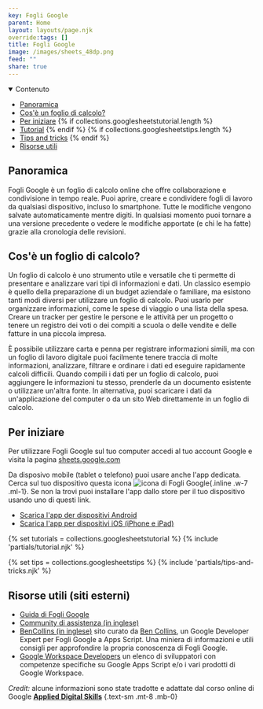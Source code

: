 ```yaml
---
key: Fogli Google
parent: Home
layout: layouts/page.njk
override:tags: []
title: Fogli Google
image: /images/sheets_48dp.png
feed: ""
share: true
---
```


<details open>
<summary>
Contenuto
</summary>

- [Panoramica](#panoramica)
- [Cos'è un foglio di calcolo?](#cos'%C3%A8-un-foglio-di-calcolo%3F)
- [Per iniziare](#per-iniziare)
  {% if collections.googlesheetstutorial.length %}
- [Tutorial](#tutorial)
  {% endif %}
  {% if collections.googlesheetstips.length %}
- [Tips and tricks](#tips-and-tricks)
  {% endif %}
- [Risorse utili](<#risorse-utili-(siti-esterni)>)

</details>

## Panoramica

Fogli Google è un foglio di calcolo online che offre collaborazione e condivisione in tempo reale. Puoi aprire, creare e condividere fogli di lavoro da qualsiasi dispositivo, incluso lo smartphone. Tutte le modifiche vengono salvate automaticamente mentre digiti. In qualsiasi momento puoi tornare a una versione precedente o vedere le modifiche apportate (e chi le ha fatte) grazie alla cronologia delle revisioni.

## Cos'è un foglio di calcolo?

Un foglio di calcolo è uno strumento utile e versatile che ti permette di presentare e analizzare vari tipi di informazioni e dati. Un classico esempio è quello della preparazione di un budget aziendale o familiare, ma esistono tanti modi diversi per utilizzare un foglio di calcolo. Puoi usarlo per organizzare informazioni, come le spese di viaggio o una lista della spesa. Creare un tracker per gestire le persone e le attività per un progetto o tenere un registro dei voti o dei compiti a scuola o delle vendite e delle fatture in una piccola impresa.

È possibile utilizzare carta e penna per registrare informazioni simili, ma con un foglio di lavoro digitale puoi facilmente tenere traccia di molte informazioni, analizzare, filtrare e ordinare i dati ed eseguire rapidamente calcoli difficili. Quando compili i dati per un foglio di calcolo, puoi aggiungere le informazioni tu stesso, prenderle da un documento esistente o utilizzare un'altra fonte. In alternativa, puoi scaricare i dati da un'applicazione del computer o da un sito Web direttamente in un foglio di calcolo.

## Per iniziare

Per utilizzare Fogli Google sul tuo computer accedi al tuo account Google e visita la pagina [sheets.google.com](https://sheets.google.com)

Da disposivo mobile (tablet o telefono) puoi usare anche l'app dedicata. Cerca sul tuo dispositivo questa icona ![icona di Fogli Google]({{image}}){.inline .w-7 .ml-1}. Se non la trovi puoi installare l'app dallo store per il tuo dispositivo usando uno di questi link.

- [Scarica l'app der dispositivi Android](https://play.google.com/store/apps/details?id=com.google.android.apps.docs.editors.sheets)
- [Scarica l'app per dispositivi iOS (iPhone e iPad)](https://itunes.apple.com/us/app/google-sheets/id842849113)

{% set tutorials = collections.googlesheetstutorial %}
{% include 'partials/tutorial.njk' %}

{% set tips = collections.googlesheetstips %}
{% include 'partials/tips-and-tricks.njk' %}

## Risorse utili (siti esterni)

- [Guida di Fogli Google](https://support.google.com/docs/topic/9054603)
- [Community di assistenza (in inglese)](https://support.google.com/docs/community)
- [BenCollins (in inglese)](https://www.benlcollins.com/) sito curato da [Ben Collins](https://twitter.com/benlcollins), un Google Developer Expert per Fogli Google a Apps Script. Una miniera di informazioni e utili consigli per approfondire la propria conoscenza di Fogli Google.
- [Google Workspace Developers](https://workspacedevs.com/) un elenco di sviluppatori con competenze specifiche su Google Apps Script e/o i vari prodotti di Google Workspace.

_Credit:_ alcune informazioni sono state tradotte e adattate dal corso online di Google [**Applied Digital Skills**](https://applieddigitalskills.withgoogle.com/c/college-and-continuing-education/en/g-suite-certification-sheets-part-1/g-suite-certification-sheets-part-1/introduction-to-g-suite-certification-sheets-part-1.html)
{.text-sm .mt-8 .mb-0}
